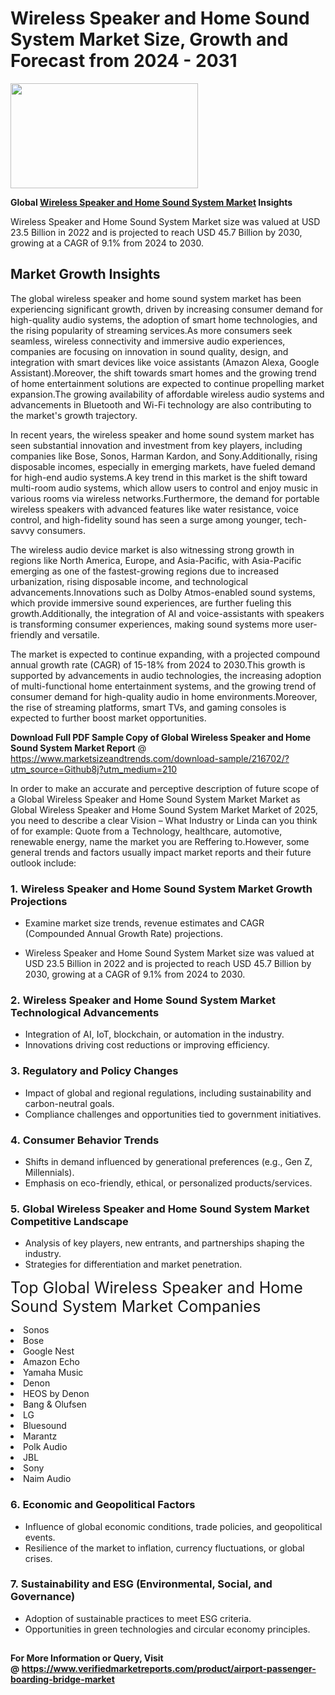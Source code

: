 <H1>Wireless Speaker and Home Sound System Market Size, Growth and Forecast from 2024 - 2031</H1><img class="aligncenter size-medium wp-image-584254" src="https://thirdeyenews.in/wp-content/uploads/2024/09/Global-Market-Research-300x168.jpeg" alt="" width="300" height="168" /><p><strong>Global&nbsp;<a href="https://www.marketsizeandtrends.com/download-sample/216702/?utm_source=Github8j?utm_medium=210">Wireless Speaker and Home Sound System Market</a> Insights</strong></p><p>Wireless Speaker and Home Sound System Market size was valued at USD 23.5 Billion in 2022 and is projected to reach USD 45.7 Billion by 2030, growing at a CAGR of 9.1% from 2024 to 2030.</p><p><h2>Market Growth Insights</h2> <p>The global wireless speaker and home sound system market has been experiencing significant growth, driven by increasing consumer demand for high-quality audio systems, the adoption of smart home technologies, and the rising popularity of streaming services.As more consumers seek seamless, wireless connectivity and immersive audio experiences, companies are focusing on innovation in sound quality, design, and integration with smart devices like voice assistants (Amazon Alexa, Google Assistant).Moreover, the shift towards smart homes and the growing trend of home entertainment solutions are expected to continue propelling market expansion.The growing availability of affordable wireless audio systems and advancements in Bluetooth and Wi-Fi technology are also contributing to the market's growth trajectory.</p> <p>In recent years, the wireless speaker and home sound system market has seen substantial innovation and investment from key players, including companies like Bose, Sonos, Harman Kardon, and Sony.Additionally, rising disposable incomes, especially in emerging markets, have fueled demand for high-end audio systems.A key trend in this market is the shift toward multi-room audio systems, which allow users to control and enjoy music in various rooms via wireless networks.Furthermore, the demand for portable wireless speakers with advanced features like water resistance, voice control, and high-fidelity sound has seen a surge among younger, tech-savvy consumers.</p> <p>The wireless audio device market is also witnessing strong growth in regions like North America, Europe, and Asia-Pacific, with Asia-Pacific emerging as one of the fastest-growing regions due to increased urbanization, rising disposable income, and technological advancements.Innovations such as Dolby Atmos-enabled sound systems, which provide immersive sound experiences, are further fueling this growth.Additionally, the integration of AI and voice-assistants with speakers is transforming consumer experiences, making sound systems more user-friendly and versatile.</p> <p>The market is expected to continue expanding, with a projected compound annual growth rate (CAGR) of 15-18% from 2024 to 2030.This growth is supported by advancements in audio technologies, the increasing adoption of multi-functional home entertainment systems, and the growing trend of consumer demand for high-quality audio in home environments.Moreover, the rise of streaming platforms, smart TVs, and gaming consoles is expected to further boost market opportunities.</p> <p><span class=""><strong>Download Full PDF Sample Copy of Global Wireless Speaker and Home Sound System Market Report</strong> @ <a href="https://www.marketsizeandtrends.com/download-sample/216702/?utm_source=Github8j?utm_medium=210" target="_blank">https://www.marketsizeandtrends.com/download-sample/216702/?utm_source=Github8j?utm_medium=210</a></span></p><p>In order to make an accurate and perceptive description of future scope of a Global&nbsp;Wireless Speaker and Home Sound System Market Market as Global&nbsp;Wireless Speaker and Home Sound System Market Market of 2025, you need to describe a clear Vision &ndash; What Industry or Linda can you think of for example: Quote from a Technology, healthcare, automotive, renewable energy, name the market you are Reffering to.However, some general trends and factors usually impact market reports and their future outlook include:</p><h3>1.&nbsp;<strong>Wireless Speaker and Home Sound System Market Growth Projections</strong></h3><ul><li>Examine market size trends, revenue estimates and CAGR (Compounded Annual Growth Rate) projections.</li><li><p>Wireless Speaker and Home Sound System Market size was valued at USD 23.5 Billion in 2022 and is projected to reach USD 45.7 Billion by 2030, growing at a CAGR of 9.1% from 2024 to 2030.</p></li></ul><h3>2.&nbsp;<strong>Wireless Speaker and Home Sound System Market Technological Advancements</strong></h3><ul><li>Integration of AI, IoT, blockchain, or automation in the industry.</li><li>Innovations driving cost reductions or improving efficiency.</li></ul><h3>3.&nbsp;<strong>Regulatory and Policy Changes</strong></h3><ul><li>Impact of global and regional regulations, including sustainability and carbon-neutral goals.</li><li>Compliance challenges and opportunities tied to government initiatives.</li></ul><h3>4.&nbsp;<strong>Consumer Behavior Trends</strong></h3><ul><li>Shifts in demand influenced by generational preferences (e.g., Gen Z, Millennials).</li><li>Emphasis on eco-friendly, ethical, or personalized products/services.</li></ul><h3>5.&nbsp;<strong>Global Wireless Speaker and Home Sound System Market Competitive Landscape</strong></h3><ul><li>Analysis of key players, new entrants, and partnerships shaping the industry.</li><li>Strategies for differentiation and market penetration.</li></ul><p data-pm-slice="1 1 []"><span style="color: inherit; font-family: inherit; font-size: 25px;">Top Global Wireless Speaker and Home Sound System Market Companies</span></p><div class="" data-test-id=""><p><li>Sonos</li><li> Bose</li><li> Google Nest</li><li> Amazon Echo</li><li> Yamaha Music</li><li> Denon</li><li> HEOS by Denon</li><li> Bang & Olufsen</li><li> LG</li><li> Bluesound</li><li> Marantz</li><li> Polk Audio</li><li> JBL</li><li> Sony</li><li> Naim Audio</li></p></div><h3>6.&nbsp;<strong>Economic and Geopolitical Factors</strong></h3><ul><li>Influence of global economic conditions, trade policies, and geopolitical events.</li><li>Resilience of the market to inflation, currency fluctuations, or global crises.</li></ul><h3>7.&nbsp;<strong>Sustainability and ESG (Environmental, Social, and Governance)</strong></h3><ul><li>Adoption of sustainable practices to meet ESG criteria.</li><li>Opportunities in green technologies and circular economy principles.</li></ul><h2><strong style="font-size: 14px;">For More Information or Query, Visit @&nbsp;</strong><a style="background-color: #ffffff; font-size: 14px;" href="https://www.marketsizeandtrends.com/report/wireless-speaker-and-home-sound-system-market/" target="_blank">https://www.verifiedmarketreports.com/product/airport-passenger-boarding-bridge-market</a></h2>